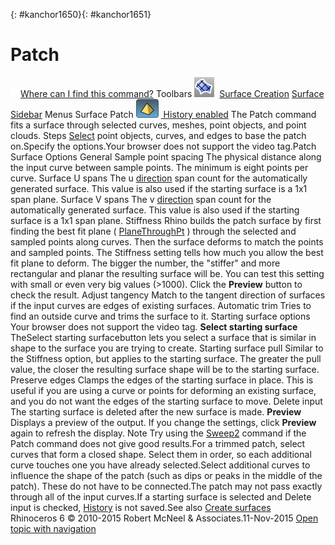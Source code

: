---
---

{: #kanchor1650}{: #kanchor1651}
# Patch
 [![images/transparent.gif](images/transparent.gif)Where can I find this command?](javascript:void(0);) Toolbars
![images/patch.png](images/patch.png) [Surface Creation](surface-creation-toolbar.html)  [Surface Sidebar](surface-sidebar-toolbar.html) 
Menus
Surface
Patch
![images/history-tag.png](images/history-tag.png) [&#160;History enabled](historyenabled.html) 
The Patch command fits a surface through selected curves, meshes, point objects, and point clouds.
Steps
 [Select](select-objects.html) point objects, curves, and edges to base the patch on.Specify the options.Your browser does not support the video tag.Patch Surface Options
General
Sample point spacing
The physical distance along the input curve between sample points. The minimum is eight points per curve.
Surface U spans
The u [direction](curvesurfacedirection.html) span count for the automatically generated surface. This value is also used if the starting surface is a 1x1 span plane.
Surface V spans
The v [direction](curvesurfacedirection.html) span count for the automatically generated surface. This value is also used if the starting surface is a 1x1 span plane.
Stiffness
Rhino builds the patch surface by first finding the best fit plane ( [PlaneThroughPt](planethroughpt.html) ) through the selected and sampled points along curves. Then the surface deforms to match the points and sampled points. The Stiffness setting tells how much you allow the best fit plane to deform. The bigger the number, the "stiffer" and more rectangular and planar the resulting surface will be. You can test this setting with small or even very big values (&gt;1000).
Click the **Preview** button to check the result.
Adjust tangency
Match to the tangent direction of surfaces if the input curves are edges of existing surfaces.
Automatic trim
Tries to find an outside curve and trims the surface to it.
Starting surface options
Your browser does not support the video tag. **Select starting surface** 
TheSelect starting surfacebutton lets you select a surface that is similar in shape to the surface you are trying to create.
Starting surface pull
Similar to the Stiffness option, but applies to the starting surface. The greater the pull value, the closer the resulting surface shape will be to the starting surface.
Preserve edges
Clamps the edges of the starting surface in place. This is useful if you are using a curve or points for deforming an existing surface, and you do not want the edges of the starting surface to move.
Delete input
The starting surface is deleted after the new surface is made.
 **Preview** 
Displays a preview of the output.
If you change the settings, click **Preview** again to refresh the display.
Note
Try using the [Sweep2](sweep2.html) command if the Patch command does not give good results.For a trimmed patch, select curves that form a closed shape. Select them in order, so each additional curve touches one you have already selected.Select additional curves to influence the shape of the patch (such as dips or peaks in the middle of the patch). These do not have to be connected.The patch may not pass exactly through all of the input curves.If a starting surface is selected and Delete input is checked, [History](history.html) is not saved.See also
 [Create surfaces](sak-surface.html) 
&#160;
&#160;
Rhinoceros 6 © 2010-2015 Robert McNeel &amp; Associates.11-Nov-2015
 [Open topic with navigation](patch.html) 

